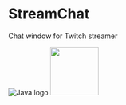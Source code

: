 # StreamChat
Chat window for Twitch streamer

![Java logo](http://datao.sourceforge.net/java.png)
<img src="https://1.bp.blogspot.com/-LPHHdVBJAHQ/VtB-Xs7yfPI/AAAAAAAAA2Y/5gv36ZVlfQA/s400/netty_logo.png" height="97" />
